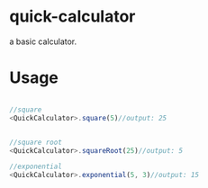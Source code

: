 # quick-calculator

a basic calculator.


# Usage
```ts

//square
<QuickCalculator>.square(5)//output: 25


//square root
<QuickCalculator>.squareRoot(25)//output: 5

//exponential
<QuickCalculator>.exponential(5, 3)//output: 15
```
